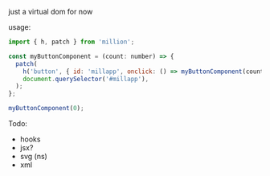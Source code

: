 just a virtual dom for now

usage:

```js
import { h, patch } from 'million';

const myButtonComponent = (count: number) => {
  patch(
    h('button', { id: 'millapp', onclick: () => myButtonComponent(count + 1) }, [String(count)]),
    document.querySelector('#millapp'),
  );
};

myButtonComponent(0);
```

Todo:
- hooks
- jsx?
- svg (ns)
- xml
